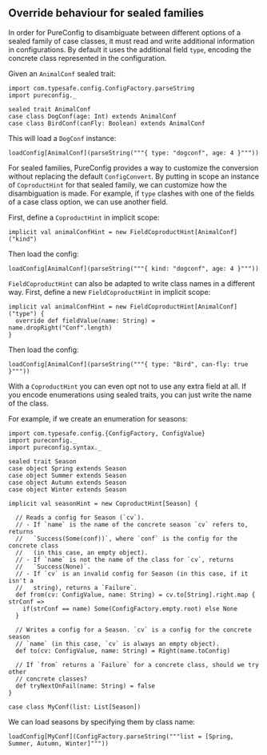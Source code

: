 ## Override behaviour for sealed families

In order for PureConfig to disambiguate between different options of a sealed
family of case classes, it must read and write additional information in
configurations. By default it uses the additional field `type`, encoding the
concrete class represented in the configuration.

Given an `AnimalConf` sealed trait:

```tut:silent
import com.typesafe.config.ConfigFactory.parseString
import pureconfig._

sealed trait AnimalConf
case class DogConf(age: Int) extends AnimalConf
case class BirdConf(canFly: Boolean) extends AnimalConf
```

This will load a `DogConf` instance:
```tut:book
loadConfig[AnimalConf](parseString("""{ type: "dogconf", age: 4 }"""))
```

For sealed families, PureConfig provides a way to customize the conversion
without replacing the default `ConfigConvert`. By putting in scope an instance
of `CoproductHint` for that sealed family, we can customize how the
disambiguation is made. For example, if `type` clashes with one of the fields
of a case class option, we can use another field.

First, define a `CoproductHint` in implicit scope:

```tut:silent
implicit val animalConfHint = new FieldCoproductHint[AnimalConf]("kind")
```
Then load the config:
```tut:book
loadConfig[AnimalConf](parseString("""{ kind: "dogconf", age: 4 }"""))
```

`FieldCoproductHint` can also be adapted to write class names in a different
way. First, define a new `FieldCoproductHint` in implicit scope:

```tut:silent
implicit val animalConfHint = new FieldCoproductHint[AnimalConf]("type") {
  override def fieldValue(name: String) = name.dropRight("Conf".length)
}
```
Then load the config:
```tut:book
loadConfig[AnimalConf](parseString("""{ type: "Bird", can-fly: true }"""))
```

With a `CoproductHint` you can even opt not to use any extra field at all. If you encode enumerations using sealed traits, you can just write the name of the class.

For example, if we create an enumeration for seasons:

```tut:silent
import com.typesafe.config.{ConfigFactory, ConfigValue}
import pureconfig._
import pureconfig.syntax._

sealed trait Season
case object Spring extends Season
case object Summer extends Season
case object Autumn extends Season
case object Winter extends Season

implicit val seasonHint = new CoproductHint[Season] {

  // Reads a config for Season (`cv`).
  // - If `name` is the name of the concrete season `cv` refers to, returns
  //   `Success(Some(conf))`, where `conf` is the config for the concrete class
  //   (in this case, an empty object).
  // - If `name` is not the name of the class for `cv`, returns
  //   `Success(None)`.
  // - If `cv` is an invalid config for Season (in this case, if it isn't a
  //   string), returns a `Failure`.
  def from(cv: ConfigValue, name: String) = cv.to[String].right.map { strConf =>
    if(strConf == name) Some(ConfigFactory.empty.root) else None
  }

  // Writes a config for a Season. `cv` is a config for the concrete season
  // `name` (in this case, `cv` is always an empty object).
  def to(cv: ConfigValue, name: String) = Right(name.toConfig)

  // If `from` returns a `Failure` for a concrete class, should we try other
  // concrete classes?
  def tryNextOnFail(name: String) = false
}

case class MyConf(list: List[Season])
```

We can load seasons by specifying them by class name:

```tut:book
loadConfig[MyConf](ConfigFactory.parseString("""list = [Spring, Summer, Autumn, Winter]"""))
```
